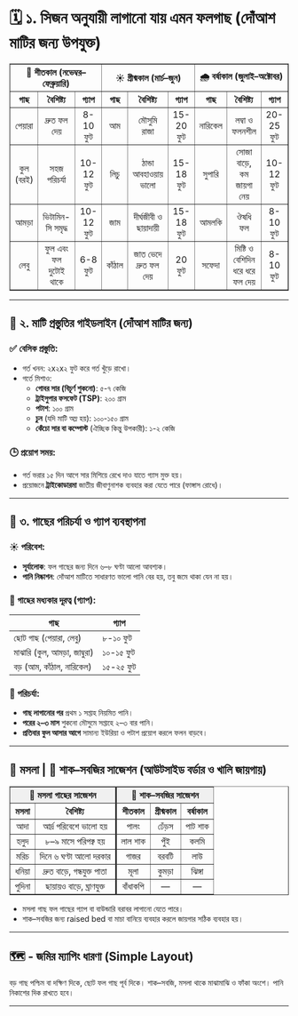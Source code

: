 # 🗓️ ১. সিজন অনুযায়ী লাগানো যায় এমন ফলগাছ (দোঁআশ মাটির জন্য উপযুক্ত)

<table border="1" cellspacing="0" cellpadding="6" style="border-collapse: collapse; text-align: center;">
  <thead>
    <tr>
      <th colspan="3">🍂 শীতকাল (নভেম্বর–ফেব্রুয়ারি)</th>
      <th colspan="3">☀️ গ্রীষ্মকাল (মার্চ–জুন)</th>
      <th colspan="3">🌧️ বর্ষাকাল (জুলাই–অক্টোবর)</th>
    </tr>
    <tr>
      <th>গাছ</th>
      <th>বৈশিষ্ট্য</th>
      <th>গ্যাপ</th>
      <th>গাছ</th>
      <th>বৈশিষ্ট্য</th>
      <th>গ্যাপ</th>
      <th>গাছ</th>
      <th>বৈশিষ্ট্য</th>
      <th>গ্যাপ</th>
    </tr>
  </thead>
  <tbody>
    <tr>
      <td>পেয়ারা</td>
      <td>দ্রুত ফল দেয়</td>
      <td>8-10 ফুট</td>
      <td>আম</td>
      <td>মৌসুমি রাজা</td>
      <td>15-20 ফুট</td>
      <td>নারিকেল</td>
      <td>লম্বা ও ফলনশীল</td>
      <td>20-25 ফুট</td>
    </tr>
    <tr>
      <td>কুল (বরই)</td>
      <td>সহজ পরিচর্যা</td>
      <td>10-12 ফুট</td>
      <td>লিচু</td>
      <td>ঠান্ডা আবহাওয়ায় ভালো</td>
      <td>15-18 ফুট</td>
      <td>সুপারি</td>
      <td>সোজা বাড়ে, কম জায়গা নেয়</td>
      <td>10-12 ফুট</td>
    </tr>
    <tr>
      <td>আমড়া</td>
      <td>ভিটামিন-সি সমৃদ্ধ</td>
      <td>10-12 ফুট</td>
      <td>জাম</td>
      <td>দীর্ঘজীবী ও ছায়াদায়ী</td>
      <td>15-18 ফুট</td>
      <td>আমলকি</td>
      <td>ঔষধি ফল</td>
      <td>8-10 ফুট</td>
    </tr>
    <tr>
      <td>লেবু</td>
      <td>ফুল এবং ফল দুটোই থাকে</td>
      <td>6-8 ফুট</td>
      <td>কাঁঠাল</td>
      <td>জাত ভেদে দ্রুত ফল দেয়</td>
      <td>20 ফুট</td>
      <td>সফেদা</td>
      <td>মিষ্টি ও বেশিদিন ধরে ধরে ফল দেয়</td>
      <td>8-10 ফুট</td>
    </tr>
  </tbody>
</table>

---

## 🧪 ২. মাটি প্রস্তুতির গাইডলাইন (দোঁআশ মাটির জন্য)

### ✅ বেসিক প্রস্তুতি:
- গর্ত খনন: ২x২x২ ফুট করে গর্ত খুঁড়ে রাখো।
- গর্তে মিশাও:
  - **গোবর সার (বিচূর্ণ শুকনো)**: ৫-৭ কেজি
  - **ট্রাইসুপার ফসফেট (TSP)**: ২০০ গ্রাম
  - **পটাশ**: ১০০ গ্রাম
  - **চুন** (যদি মাটি অম্ল হয়): ১০০-১৫০ গ্রাম
  - **কেঁচো সার বা কম্পোস্ট** (ঐচ্ছিক কিন্তু উপকারী): ১-২ কেজি
  
### 🕒 প্রয়োগ সময়:
- গর্ত ভরার ১৫ দিন আগে সার মিশিয়ে রেখে দাও যাতে গ্যাস মুক্ত হয়।
- প্রয়োজনে **ট্রাইকোডারমা** জাতীয় জীবাণুনাশক ব্যবহার করা যেতে পারে (ফাঙ্গাস রোধে)।

---

## 🌿 ৩. গাছের পরিচর্যা ও গ্যাপ ব্যবস্থাপনা

### ☀️ পরিবেশ:
- **সূর্যালোক**: ফল গাছের জন্য দিনে ৬–৮ ঘণ্টা আলো আবশ্যক।
- **পানি নিষ্কাশন**: দোঁআশ মাটিতে সাধারণত ভালো পানি বের হয়, তবু জমে থাকা যেন না হয়।

### 🌱 গাছের মধ্যকার দূরত্ব (গ্যাপ):
| গাছ | গ্যাপ |
|------|--------|
| ছোট গাছ (পেয়ারা, লেবু) | ৮-১০ ফুট |
| মাঝারি (কুল, আমড়া, জাম্বুরা) | ১০-১৫ ফুট |
| বড় (আম, কাঁঠাল, নারিকেল) | ১৫-২৫ ফুট |

### 🧴 পরিচর্যা:
- **গাছ লাগানোর পর** প্রথম ১ সপ্তাহ নিয়মিত পানি।
- **পরের ২–৩ মাস** শুকনো মৌসুমে সপ্তাহে ২–৩ বার পানি।
- **প্রতিবার ফুল আসার আগে** সামান্য ইউরিয়া ও পটাশ প্রয়োগ করলে ফলন বাড়বে।

---

## 🧄 মসলা | 🥬 শাক–সবজির সাজেশন (আউটসাইড বর্ডার ও খালি জায়গায়)

<table border="1" cellspacing="1" cellpadding="6" style="border-collapse: collapse; text-align: center;">
  <thead>
    <tr style="background-color:#f0f0f0; font-weight: bold;">
      <th colspan="2">🧄 মসলা গাছের সাজেশন</th>
      <th style="border-left: 3px solid #333;" colspan="3">🥬 শাক–সবজির সাজেশন</th>
    </tr>
    <tr>
      <th>মসলা</th>
      <th>বৈশিষ্ট্য</th>
      <th style="border-left: 3px solid #333;">শীতকাল</th>
      <th>গ্রীষ্মকাল</th>
      <th>বর্ষাকাল</th>
    </tr>
  </thead>
  <tbody>
    <tr>
      <td>আদা</td>
      <td>আর্দ্র পরিবেশে ভালো হয়</td>
      <td style="border-left: 3px solid #333;">পালং</td>
      <td>ঢেঁড়স</td>
      <td>পাট শাক</td>
    </tr>
    <tr>
      <td>হলুদ</td>
      <td>৮–৯ মাসে পরিপক্ব হয়</td>
      <td style="border-left: 3px solid #333;">লাল শাক</td>
      <td>পুঁই</td>
      <td>কলমি</td>
    </tr>
    <tr>
      <td>মরিচ</td>
      <td>দিনে ৬ ঘণ্টা আলো দরকার</td>
      <td style="border-left: 3px solid #333;">গাজর</td>
      <td>বরবটি</td>
      <td>লাউ</td>
    </tr>
    <tr>
      <td>ধনিয়া</td>
      <td>দ্রুত বাড়ে, গন্ধযুক্ত পাতা</td>
      <td style="border-left: 3px solid #333;">মূলা</td>
      <td>কুমড়া</td>
      <td>ঝিঙ্গা</td>
    </tr>
    <tr>
      <td>পুদিনা</td>
      <td>ছায়ায়ও বাড়ে, ঘ্রাণযুক্ত</td>
      <td style="border-left: 3px solid #333;">বাঁধাকপি</td>
      <td>—</td>
      <td>—</td>
    </tr>
  </tbody>
</table>

- মসলা গাছ ফল গাছের গ্যাপ বা বাউন্ডারি বরাবর লাগানো যেতে পারে।
- শাক–সবজির জন্য raised bed বা মাচা বানিয়ে ব্যবহার করলে জায়গার সঠিক ব্যবহার হয়।

---

## 🗺️ - জমির ম্যাপিং ধারণা (Simple Layout)

বড় গাছ পশ্চিম বা দক্ষিণ দিকে, ছোট ফল গাছ পূর্ব দিকে। শাক–সবজি, মসলা থাকে মাঝামাঝি ও ফাঁকা অংশে। পানি নিকাশের দিক রাখতে হবে।

---
